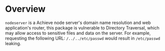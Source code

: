# Overview

`nodeserver` is a Achieve node server's domain name resolution and web application's router, this package is vulnerable to Directory Traversal, which may allow access to sensitive files and data on the server. For example, requesting the following URL: `/../../etc/passwd` would result in `/etc/passwd` leaking.
